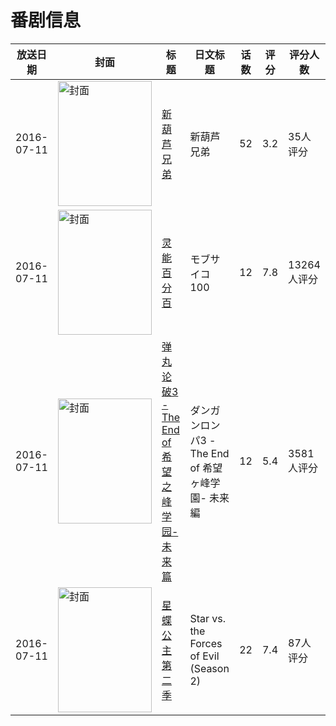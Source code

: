 # 番剧信息

|放送日期|封面|标题|日文标题|话数|评分|评分人数|
|---|---|---|---|---|---|---|
|2016-07-11|<img src="https://lain.bgm.tv/pic/cover/c/52/65/186780_d9lL0.jpg" alt="封面" style="width:150px;height:200px;object-fit:cover;">|[新葫芦兄弟](https://bangumi.tv/subject/186780)|新葫芦兄弟|52|3.2|35人评分|
|2016-07-11|<img src="https://lain.bgm.tv/pic/cover/c/2b/85/158316_gz1mM.jpg" alt="封面" style="width:150px;height:200px;object-fit:cover;">|[灵能百分百](https://bangumi.tv/subject/158316)|モブサイコ100|12|7.8|13264人评分|
|2016-07-11|<img src="https://lain.bgm.tv/pic/cover/c/db/9a/158415_mzDLd.jpg" alt="封面" style="width:150px;height:200px;object-fit:cover;">|[弹丸论破3 -The End of 希望之峰学园- 未来篇](https://bangumi.tv/subject/158415)|ダンガンロンパ3 -The End of 希望ヶ峰学園- 未来編|12|5.4|3581人评分|
|2016-07-11|<img src="https://lain.bgm.tv/pic/cover/c/ef/a6/187225_6w24t.jpg" alt="封面" style="width:150px;height:200px;object-fit:cover;">|[星蝶公主 第二季](https://bangumi.tv/subject/187225)|Star vs. the Forces of Evil (Season 2)|22|7.4|87人评分|
